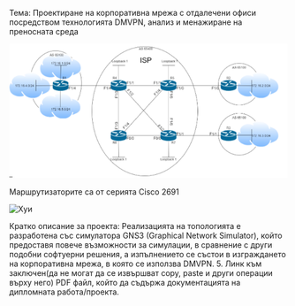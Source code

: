 
Тема: Проектиране на корпоративна мрежа с отдалечени офиси
посредством технологията DMVPN, анализ и менажиране на преносната
среда

![Topology missing](31231231231.png)

Маршрутизаторите са от серията Cisco 2691 

![Хуи](sniдka.png)

Кратко описание за проекта: Реализацията на топологията е разработена със симулатора GNS3 (Graphical Network Simulator), който предоставя повече възможности за симулации, в сравнение с други подобни софтуерни решения, а изпълнението се състои в изграждането на корпоративна мрежа, в която се използва DMVPN. 
5. Линк към заключен(да не могат да се извършват
copy, paste и други операции върху него) PDF файл, който
да съдържа документацията на дипломната
работа/проекта.

